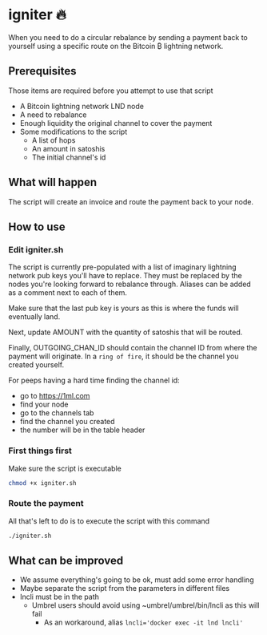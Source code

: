 # igniter 🔥

When you need to do a circular rebalance by sending a payment 
back to yourself using a specific route on the Bitcoin ₿ 
lightning network.

## Prerequisites

Those items are required before you attempt to use that script

* A Bitcoin lightning network LND node
* A need to rebalance
* Enough liquidity the original channel to cover the payment
* Some modifications to the script
  * A list of hops
  * An amount in satoshis
  * The initial channel's id

## What will happen

The script will create an invoice and route the payment back to
your node.

## How to use

### Edit igniter.sh

The script is currently pre-populated with a list of imaginary
lightning network pub keys you'll have to replace. They must be
replaced by the nodes you're looking forward to rebalance through.
Aliases can be added as a comment next to each of them.

Make sure that the last pub key is yours as this is where the 
funds will eventually land.

Next, update AMOUNT with the quantity of satoshis that will be
routed.

Finally, OUTGOING_CHAN_ID should contain the channel ID from
where the payment will originate. In a `ring of fire`, it should
be the channel you created yourself.

For peeps having a hard time finding the channel id:

* go to https://1ml.com
* find your node
* go to the channels tab
* find the channel you created
* the number will be in the table header

### First things first

Make sure the script is executable

```bash
chmod +x igniter.sh
```

### Route the payment

All that's left to do is to execute the script with this command

```bash
./igniter.sh
```

## What can be improved

* We assume everything's going to be ok, must add some error handling
* Maybe separate the script from the parameters in different files
* lncli must be in the path
  * Umbrel users should avoid using ~umbrel/umbrel/bin/lncli as this will fail
    * As an workaround, alias `lncli='docker exec -it lnd lncli'`
